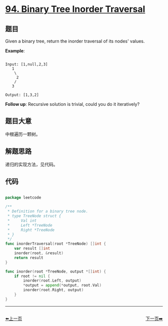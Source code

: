 # [94. Binary Tree Inorder Traversal](https://leetcode.com/problems/binary-tree-inorder-traversal/)

## 题目


Given a binary tree, return the inorder traversal of its nodes' values.



**Example**:

```

Input: [1,null,2,3]
   1
    \
     2
    /
   3

Output: [1,3,2]

```


**Follow up**: Recursive solution is trivial, could you do it iteratively?




 

## 题目大意

中根遍历一颗树。

## 解题思路

递归的实现方法，见代码。





## 代码

```go

package leetcode

/**
 * Definition for a binary tree node.
 * type TreeNode struct {
 *     Val int
 *     Left *TreeNode
 *     Right *TreeNode
 * }
 */
func inorderTraversal(root *TreeNode) []int {
	var result []int
	inorder(root, &result)
	return result
}

func inorder(root *TreeNode, output *[]int) {
	if root != nil {
		inorder(root.Left, output)
		*output = append(*output, root.Val)
		inorder(root.Right, output)
	}
}

```


----------------------------------------------
<div style="display: flex;justify-content: space-between;align-items: center;">
<p><a href="https://books.halfrost.com/leetcode/ChapterFour/0001~0099/0093.Restore-IP-Addresses/">⬅️上一页</a></p>
<p><a href="https://books.halfrost.com/leetcode/ChapterFour/0001~0099/0095.Unique-Binary-Search-Trees-II/">下一页➡️</a></p>
</div>
